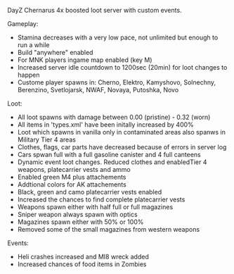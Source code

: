 DayZ Chernarus 4x boosted loot server with custom events.

Gameplay:
* Stamina decreases with a very low pace, not unlimited but enough to run a while
* Build "anywhere" enabled
* For MNK players ingame map enabled (key M)
* Increased server idle countdown to 1200sec (20min) for loot changes to happen
* Custome player spawns in: Cherno, Elektro, Kamyshovo, Solnechny, Berenzino, Svetlojarsk, NWAF, Novaya, Putoshka, Novo

Loot:
* All loot spawns with damage between 0.00 (pristine) - 0.32 (worn)
* All items in 'types.xml' have been initally increased by 400%
* Loot which spawns in vanilla only in contaminated areas also spanws in Military Tier 4 areas
* Clothes, flags, car parts have decreased because of errors in server log
* Cars spwan full with a full gasoline canister and 4 full canteens
* Dynamic event loot changes. Reduced clothes and enabledTier 4 weapons, platecarrier vests and ammo
* Enabled green M4 plus attachements
* Addtional colors for AK attachements
* Black, green and camo platecarrier vests enabled
* Increased the chances to find complete platecarrier vests
* Weapons spawn either with half full or full magazines
* Sniper weapon always spawn with optics
* Magazines spawn either with 50% or 100%
* Removed some of the small magazines from western weapons

Events:
* Heli crashes increased and MI8 wreck added
* Increased chances of food items in Zombies